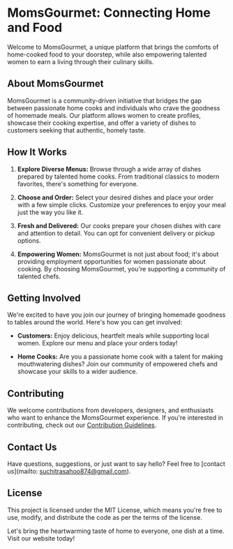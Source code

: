 # MomsGourmet: Connecting Home and Food

Welcome to MomsGourmet, a unique platform that brings the comforts of home-cooked food to your doorstep, while also empowering talented women to earn a living through their culinary skills. 

## About MomsGourmet

MomsGourmet is a community-driven initiative that bridges the gap between passionate home cooks and individuals who crave the goodness of homemade meals. Our platform allows women to create profiles, showcase their cooking expertise, and offer a variety of dishes to customers seeking that authentic, homely taste.

## How It Works

1. **Explore Diverse Menus:** Browse through a wide array of dishes prepared by talented home cooks. From traditional classics to modern favorites, there's something for everyone.

2. **Choose and Order:** Select your desired dishes and place your order with a few simple clicks. Customize your preferences to enjoy your meal just the way you like it.

3. **Fresh and Delivered:** Our cooks prepare your chosen dishes with care and attention to detail. You can opt for convenient delivery or pickup options.

4. **Empowering Women:** MomsGourmet is not just about food; it's about providing employment opportunities for women passionate about cooking. By choosing MomsGourmet, you're supporting a community of talented chefs.

## Getting Involved

We're excited to have you join our journey of bringing homemade goodness to tables around the world. Here's how you can get involved:

- **Customers:** Enjoy delicious, heartfelt meals while supporting local women. Explore our menu and place your orders today!

- **Home Cooks:** Are you a passionate home cook with a talent for making mouthwatering dishes? Join our community of empowered chefs and showcase your skills to a wider audience.

## Contributing

We welcome contributions from developers, designers, and enthusiasts who want to enhance the MomsGourmet experience. If you're interested in contributing, check out our [Contribution Guidelines](CONTRIBUTING.md).

## Contact Us

Have questions, suggestions, or just want to say hello? Feel free to [contact us](mailto: suchitrasahoo874@gmail.com).

## License

This project is licensed under the MIT License, which means you're free to use, modify, and distribute the code as per the terms of the license.

Let's bring the heartwarming taste of home to everyone, one dish at a time. Visit our website today!

